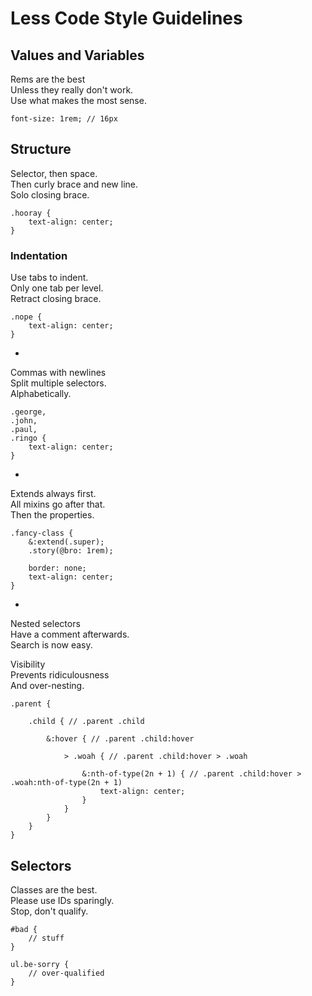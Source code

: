 # Less Code Style Guidelines

## Values and Variables

Rems are the best  
Unless they really don't work.  
Use what makes the most sense.  

```less
font-size: 1rem; // 16px
```

## Structure

Selector, then space.  
Then curly brace and new line.  
Solo closing brace.  

```less
.hooray {
	text-align: center;
}
```


### Indentation

Use tabs to indent.  
Only one tab per level.  
Retract closing brace.

```less
.nope {
	text-align: center;
}
```

-

Commas with newlines  
Split multiple selectors.  
Alphabetically.  

```less
.george,
.john,
.paul,
.ringo {
	text-align: center;
}
```

-

Extends always first.  
All mixins go after that.  
Then the properties.

```less
.fancy-class {
	&:extend(.super);
	.story(@bro: 1rem);

	border: none;
	text-align: center;
}
```

-

Nested selectors  
Have a comment afterwards.  
Search is now easy.

Visibility  
Prevents ridiculousness  
And over-nesting.  

```less
.parent {

	.child { // .parent .child

		&:hover { // .parent .child:hover

			> .woah { // .parent .child:hover > .woah

				&:nth-of-type(2n + 1) { // .parent .child:hover > .woah:nth-of-type(2n + 1)
					text-align: center;
				}
			}
		}
	}
}
```

## Selectors

Classes are the best.  
Please use IDs sparingly.  
Stop, don't qualify.  

```less
#bad {
	// stuff
}

ul.be-sorry {
	// over-qualified
}

```
